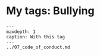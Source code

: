 # My tags: Bullying

```{toctree}
---
maxdepth: 1
caption: With this tag
---
../07_code_of_conduct.md
```
